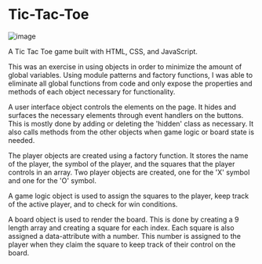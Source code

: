 # Tic-Tac-Toe

![image](https://user-images.githubusercontent.com/115970252/211648472-808dcc49-4789-456f-967f-c269bb097de5.png)

A Tic Tac Toe game built with HTML, CSS, and JavaScript.

This was an exercise in using objects in order to minimize the amount of global variables. Using module patterns and factory functions,
I was able to eliminate all global functions from code and only expose the properties and methods of each object necessary for
functionality.

A user interface object controls the elements on the page. It hides and surfaces the necessary elements through event handlers on the buttons. 
This is mostly done by adding or deleting the 'hidden' class as necessary. It also calls methods from the other objects when game logic or board
state is needed.

The player objects are created using a factory function. It stores the name of the player, the symbol of the player, and the squares that the player
controls in an array. Two player objects are created, one for the 'X' symbol and one for the 'O' symbol.

A game logic object is used to assign the squares to the player, keep track of the active player, and to check for win conditions.

A board object is used to render the board. This is done by creating a 9 length array and creating a square for each index. Each square is also
assigned a data-attribute with a number. This number is assigned to the player when they claim the square to keep track of their control on the board.
